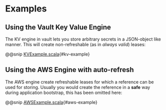 # Examples

## Using the Vault Key Value Engine 

The KV engine in vault lets you store arbitrary secrets in a JSON-object like manner.
This will create non-refreshable (as in *always valid*) leases:

@@snip [KVExample.scala](../src/test/scala/examples/KVExample.scala){#kv-example}

## Using the AWS Engine with auto-refresh

The AWS engine create refreshable leases for which a reference can be used for storing. 
Usually you would create the reference in a **safe** way during application bootstrap, this has been omitted here: 

@@snip [AWSExample.scala](../src/test/scala/examples/AWSExample.scala){#aws-example}